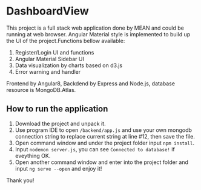 # DashboardView

This project is a full stack web application done by MEAN and could be running at web browser. Angular Material style is implemented to build up the UI of the project.Functions bellow available:
  1. Register/Login UI and functions
  2. Angular Material Sidebar UI
  3. Data visualization by charts based on d3.js 
  4. Error warning and handler
  
Frontend by Angular8, Backdend by Express and Node.js, database resource is MongoDB.Atlas.

## How to run the application

1. Download the project and unpack it.
2. Use program IDE to open `/backend/app.js` and use your own mongodb connection string to replace current string at line #12, then save the file.
3. Open command window and under the project folder input `npm install`.
4. Input `nodemon server.js`, you can see `Connected to database!` if eveything OK.
5. Open another command window and enter into the project folder and input `ng serve --open` and enjoy it!

Thank you!
